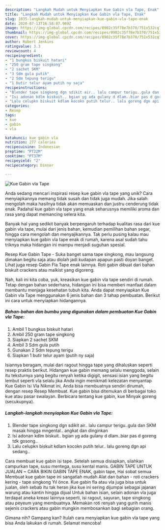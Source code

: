 ```yaml
---
description: "Langkah Mudah untuk Menyiapkan Kue Gabin vla Tape, Enak"
title: "Langkah Mudah untuk Menyiapkan Kue Gabin vla Tape, Enak"
slug: 1035-langkah-mudah-untuk-menyiapkan-kue-gabin-vla-tape-enak
date: 2020-07-13T16:58:07.969Z
image: https://img-global.cpcdn.com/recipes/0902c35f78e7b370/751x532cq70/kue-gabin-vla-tape-foto-resep-utama.jpg
thumbnail: https://img-global.cpcdn.com/recipes/0902c35f78e7b370/751x532cq70/kue-gabin-vla-tape-foto-resep-utama.jpg
cover: https://img-global.cpcdn.com/recipes/0902c35f78e7b370/751x532cq70/kue-gabin-vla-tape-foto-resep-utama.jpg
author: Robert Jenkins
ratingvalue: 3.3
reviewcount: 4
recipeingredient:
- "1 bungkus biskuit hatari"
- "250 gram tape singkong"
- "2 sachet SKM"
- "3 Sdm gula putih"
- "2 Sdm tepung terigu"
- "1 butir telur ayam putih ny saja"
recipeinstructions:
- "Blender tape singkong dgn sdikit air.. lalu campur terigu..gula dan SKM masak hingga mngental.. angkat dan dinginkan"
- "Isi adonan kdlm biskuit.. bgian yg ada gulany d dlam..biar pas d goreng tdk gosong.."
- "Lalu celupkn biskuit kdlam kocokn putih telur.. lalu goreng dgn api sedang.."
categories:
- Resep
tags:
- kue
- gabin
- vla

katakunci: kue gabin vla 
nutrition: 277 calories
recipecuisine: Indonesian
preptime: "PT22M"
cooktime: "PT37M"
recipeyield: "2"
recipecategory: Dinner

---
```



![Kue Gabin vla Tape](https://img-global.cpcdn.com/recipes/0902c35f78e7b370/751x532cq70/kue-gabin-vla-tape-foto-resep-utama.jpg)

Anda sedang mencari inspirasi resep kue gabin vla tape yang unik? Cara menyiapkannya memang tidak susah dan tidak juga mudah. Jika salah mengolah maka hasilnya tidak akan memuaskan dan justru cenderung tidak enak. Padahal kue gabin vla tape yang enak seharusnya memiliki aroma dan rasa yang dapat memancing selera kita.

Banyak hal yang sedikit banyak berpengaruh terhadap kualitas rasa dari kue gabin vla tape, mulai dari jenis bahan, kemudian pemilihan bahan segar, hingga cara mengolah dan menyajikannya. Tak perlu pusing kalau mau menyiapkan kue gabin vla tape enak di rumah, karena asal sudah tahu triknya maka hidangan ini mampu menjadi suguhan spesial.

Resep Kue Gabin Tape - Suka banget sama tape singkong, mau langsung dimakan begitu saja atau diolah jadi kudapan apapun pasti doyan banget. Lihat juga resep Gabin Fla Tape enak lainnya. Roti gabin dibuat dari bahan biskuit crackers atau malkist yang digoreng.


Nah, kali ini kita coba, yuk, kreasikan kue gabin vla tape sendiri di rumah. Tetap dengan bahan sederhana, hidangan ini bisa memberi manfaat dalam membantu menjaga kesehatan tubuh kita. Anda dapat menyiapkan Kue Gabin vla Tape menggunakan 6 jenis bahan dan 3 tahap pembuatan. Berikut ini cara untuk menyiapkan hidangannya.

<!--inarticleads1-->

##### Bahan-bahan dan bumbu yang digunakan dalam pembuatan Kue Gabin vla Tape:

1. Ambil 1 bungkus biskuit hatari
1. Ambil 250 gram tape singkong
1. Siapkan 2 sachet SKM
1. Ambil 3 Sdm gula putih
1. Gunakan 2 Sdm tepung terigu
1. Siapkan 1 butir telur ayam (putih ny saja)


Isiannya beragam, mulai dari ragout hingga tape yang dihaluskan seperti resep praktis berikut. Hidangan kue gabin memang selalu menggoda, selain itu teksturnya yang begitu renyah ketika digigit, sensasi isian yang begitu lembut seperti vla selalu jika Anda ingin menikmati kelezatan menyantap Kue Gabin Isi Vla Nikmat ini, Anda bisa membuatnya sendiri dirumah, dengan resep Resep Membuat. Kue gabin bisa ditemukan di berbagai toko kue atau pasar swalayan. Berbicara tentang kue gabin, kue Minyak goreng (secukupnya). 

<!--inarticleads2-->

##### Langkah-langkah menyiapkan Kue Gabin vla Tape:

1. Blender tape singkong dgn sdikit air.. lalu campur terigu..gula dan SKM masak hingga mngental.. angkat dan dinginkan
1. Isi adonan kdlm biskuit.. bgian yg ada gulany d dlam..biar pas d goreng tdk gosong..
1. Lalu celupkn biskuit kdlam kocokn putih telur.. lalu goreng dgn api sedang..


Cara membuat kue gabin isi tape. Setelah semua disiapkan, silahkan campurkan tape, susu mentega, susu kental manis. GABIN TAPE UNTUK JUALAN ~ CARA BIKIN GABIN TAPE ENAK, gabin tape, Hai sobat semua Membuat kue gabin tape ini sangatlah mudah Alat dan bahan - roti crackers kering - tape singkong Yıl önce. Kue gabin fla atau vla juga bisa untuk jualan, oleh sebab itu tak heran jika kue ini sering dijumpai sebagai jajanan warung atau kantin hingga dijual Untuk bahan isian, selain adonan vla juga terdapat aneka kreasi lainnya seperti, isi ragout, sayuran, tape singkong atau peyeum yang membuatnya. Memakan roti renyah yang gurih manis sejenis crackers atau gabin mungkin membosankan bagi sebagian orang. 

Gimana nih? Gampang kan? Itulah cara menyiapkan kue gabin vla tape yang bisa Anda lakukan di rumah. Selamat mencoba!
